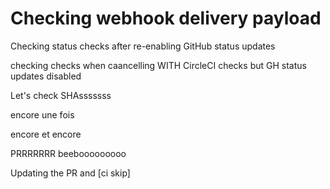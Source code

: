 # Checking webhook delivery payload

Checking status checks after re-enabling GitHub status updates

checking checks when caancelling WITH CircleCI checks but GH status updates disabled



Let's check SHAsssssss

encore une fois

encore et encore

PRRRRRRR
beebooooooooo

Updating the PR and [ci skip]
